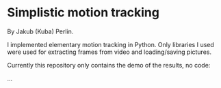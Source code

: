 # Simplistic motion tracking

By Jakub (Kuba) Perlin.

I implemented elementary motion tracking in Python. Only libraries I used were used for extracting frames from video and loading/saving pictures.

Currently this repository only contains the demo of the results, no code:

...
